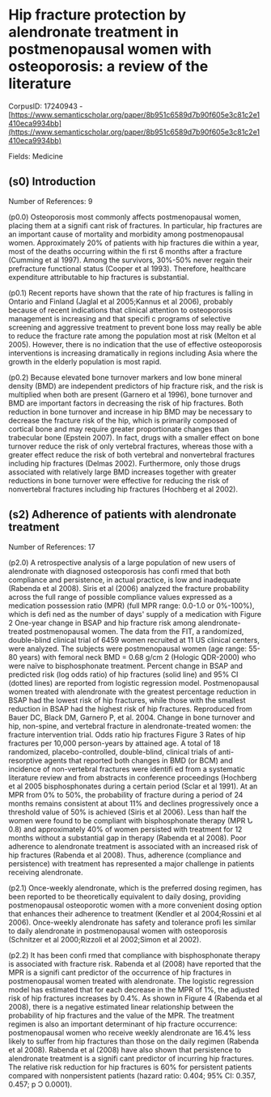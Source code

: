 # Hip fracture protection by alendronate treatment in postmenopausal women with osteoporosis: a review of the literature

CorpusID: 17240943 - [https://www.semanticscholar.org/paper/8b951c6589d7b90f605e3c81c2e1410eca9934bb](https://www.semanticscholar.org/paper/8b951c6589d7b90f605e3c81c2e1410eca9934bb)

Fields: Medicine

## (s0) Introduction
Number of References: 9

(p0.0) Osteoporosis most commonly affects postmenopausal women, placing them at a signifi cant risk of fractures. In particular, hip fractures are an important cause of mortality and morbidity among postmenopausal women. Approximately 20% of patients with hip fractures die within a year, most of the deaths occurring within the fi rst 6 months after a fracture (Cumming et al 1997). Among the survivors, 30%-50% never regain their prefracture functional status (Cooper et al 1993). Therefore, healthcare expenditure attributable to hip fractures is substantial.

(p0.1) Recent reports have shown that the rate of hip fractures is falling in Ontario and Finland (Jaglal et al 2005;Kannus et al 2006), probably because of recent indications that clinical attention to osteoporosis management is increasing and that specifi c programs of selective screening and aggressive treatment to prevent bone loss may really be able to reduce the fracture rate among the population most at risk (Melton et al 2005). However, there is no indication that the use of effective osteoporosis interventions is increasing dramatically in regions including Asia where the growth in the elderly population is most rapid.

(p0.2) Because elevated bone turnover markers and low bone mineral density (BMD) are independent predictors of hip fracture risk, and the risk is multiplied when both are present (Garnero et al 1996), bone turnover and BMD are important factors in decreasing the risk of hip fractures. Both reduction in bone turnover and increase in hip BMD may be necessary to decrease the fracture risk of the hip, which is primarily composed of cortical bone and may require greater proportionate changes than trabecular bone (Epstein 2007). In fact, drugs with a smaller effect on bone turnover reduce the risk of only vertebral fractures, whereas those with a greater effect reduce the risk of both vertebral and nonvertebral fractures including hip fractures (Delmas 2002). Furthermore, only those drugs associated with relatively large BMD increases together with greater reductions in bone turnover were effective for reducing the risk of nonvertebral fractures including hip fractures (Hochberg et al 2002).
## (s2) Adherence of patients with alendronate treatment
Number of References: 17

(p2.0) A retrospective analysis of a large population of new users of alendronate with diagnosed osteoporosis has confi rmed that both compliance and persistence, in actual practice, is low and inadequate (Rabenda et al 2008). Siris et al (2006) analyzed the fracture probability across the full range of possible compliance values expressed as a medication possession ratio (MPR) (full MPR range: 0.0-1.0 or 0%-100%), which is defi ned as the number of days' supply of a medication with Figure 2 One-year change in BSAP and hip fracture risk among alendronate-treated postmenopausal women. The data from the FIT, a randomized, double-blind clinical trial of 6459 women recruited at 11 US clinical centers, were analyzed. The subjects were postmenopausal women (age range: 55-80 years) with femoral neck BMD = 0.68 g/cm 2 (Hologic QDR-2000) who were naïve to bisphosphonate treatment. Percent change in BSAP and predicted risk (log odds ratio) of hip fractures (solid line) and 95% CI (dotted lines) are reported from logistic regression model. Postmenopausal women treated with alendronate with the greatest percentage reduction in BSAP had the lowest risk of hip fractures, while those with the smallest reduction in BSAP had the highest risk of hip fractures. Reproduced from Bauer DC, Black DM, Garnero P, et al. 2004. Change in bone turnover and hip, non-spine, and vertebral fracture in alendronate-treated women: the fracture intervention trial. Odds ratio hip fractures Figure 3 Rates of hip fractures per 10,000 person-years by attained age. A total of 18 randomized, placebo-controlled, double-blind, clinical trials of anti-resorptive agents that reported both changes in BMD (or BCM) and incidence of non-vertebral fractures were identifi ed from a systematic literature review and from abstracts in conference proceedings (Hochberg et al 2005 bisphosphonates during a certain period (Sclar et al 1991). At an MPR from 0% to 50%, the probability of fracture during a period of 24 months remains consistent at about 11% and declines progressively once a threshold value of 50% is achieved (Siris et al 2006). Less than half the women were found to be compliant with bisphosphonate therapy (MPR Ն 0.8) and approximately 40% of women persisted with treatment for 12 months without a substantial gap in therapy (Rabenda et al 2008). Poor adherence to alendronate treatment is associated with an increased risk of hip fractures (Rabenda et al 2008). Thus, adherence (compliance and persistence) with treatment has represented a major challenge in patients receiving alendronate.

(p2.1) Once-weekly alendronate, which is the preferred dosing regimen, has been reported to be theoretically equivalent to daily dosing, providing postmenopausal osteoporotic women with a more convenient dosing option that enhances their adherence to treatment (Kendler et al 2004;Rossini et al 2006). Once-weekly alendronate has safety and tolerance profi les similar to daily alendronate in postmenopausal women with osteoporosis (Schnitzer et al 2000;Rizzoli et al 2002;Simon et al 2002).

(p2.2) It has been confi rmed that compliance with bisphosphonate therapy is associated with fracture risk. Rabenda et al (2008) have reported that the MPR is a signifi cant predictor of the occurrence of hip fractures in postmenopausal women treated with alendronate. The logistic regression model has estimated that for each decrease in the MPR of 1%, the adjusted risk of hip fractures increases by 0.4%. As shown in Figure 4 (Rabenda et al 2008), there is a negative estimated linear relationship between the probability of hip fractures and the value of the MPR. The treatment regimen is also an important determinant of hip fracture occurrence: postmenopausal women who receive weekly alendronate are 16.4% less likely to suffer from hip fractures than those on the daily regimen (Rabenda et al 2008). Rabenda et al (2008) have also shown that persistence to alendronate treatment is a signifi cant predictor of incurring hip fractures. The relative risk reduction for hip fractures is 60% for persistent patients compared with nonpersistent patients (hazard ratio: 0.404; 95% CI: 0.357, 0.457; p Ͻ 0.0001).
